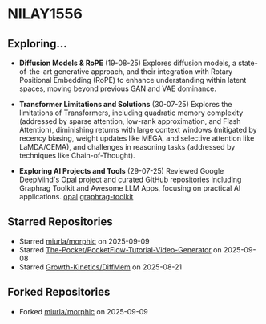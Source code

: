 # NILAY1556

## Exploring...
- **Diffusion Models & RoPE** (19-08-25)
  Explores diffusion models, a state-of-the-art generative approach, and their integration with Rotary Positional Embedding (RoPE) to enhance understanding within latent spaces, moving beyond previous GAN and VAE dominance.

- **Transformer Limitations and Solutions** (30-07-25)
  Explores the limitations of Transformers, including quadratic memory complexity (addressed by sparse attention, low-rank approximation, and Flash Attention), diminishing returns with large context windows (mitigated by recency biasing, weight updates like MEGA, and selective attention like LaMDA/CEMA), and challenges in reasoning tasks (addressed by techniques like Chain-of-Thought).

- **Exploring AI Projects and Tools** (29-07-25)
  Reviewed Google DeepMind's Opal project and curated GitHub repositories including Graphrag Toolkit and Awesome LLM Apps, focusing on practical AI applications.
  [opal](https://opal.withgoogle.com/)
  [graphrag-toolkit](https://github.com/awslabs/graphrag-toolkit)

## Starred Repositories
- Starred [miurla/morphic](https://github.com/miurla/morphic) on 2025-09-09
- Starred [The-Pocket/PocketFlow-Tutorial-Video-Generator](https://github.com/The-Pocket/PocketFlow-Tutorial-Video-Generator) on 2025-09-08
- Starred [Growth-Kinetics/DiffMem](https://github.com/Growth-Kinetics/DiffMem) on 2025-08-21

## Forked Repositories
- Forked [miurla/morphic](https://github.com/NILAY1556/morphic) on 2025-09-09

